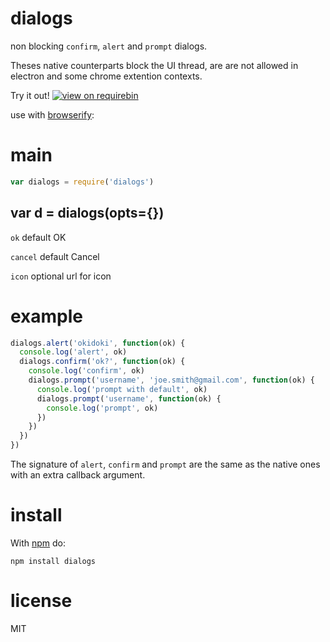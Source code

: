# dialogs

non blocking `confirm`, `alert` and `prompt` dialogs.

Theses native counterparts block the UI thread, are are not allowed in electron and some chrome extention contexts.

Try it out! [![view on requirebin](http://requirebin.com/badge.png)](http://requirebin.com/embed?gist=5b6d6b63f8709deb3b5a)

use with [browserify](http://browserify.org):

# main
``` js
var dialogs = require('dialogs')
```

## var d = dialogs(opts={})

`ok` default OK

`cancel` default Cancel

`icon` optional url for icon

# example

``` js
dialogs.alert('okidoki', function(ok) {
  console.log('alert', ok)
  dialogs.confirm('ok?', function(ok) {
    console.log('confirm', ok)
    dialogs.prompt('username', 'joe.smith@gmail.com', function(ok) {
      console.log('prompt with default', ok)
      dialogs.prompt('username', function(ok) {
        console.log('prompt', ok)
      })
    })
  })
})
```

The signature of `alert`, `confirm` and `prompt` are the same as the native ones with an extra callback argument.

# install

With [npm](https://npmjs.org) do:

```
npm install dialogs
```

# license

MIT
